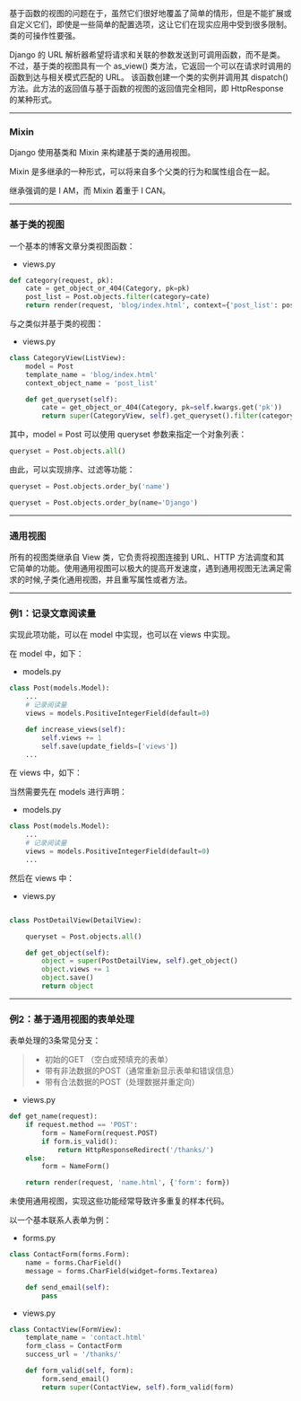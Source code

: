基于函数的视图的问题在于，虽然它们很好地覆盖了简单的情形，但是不能扩展或自定义它们，即使是一些简单的配置选项，这让它们在现实应用中受到很多限制。类的可操作性要强。

Django 的 URL 解析器希望将请求和关联的参数发送到可调用函数，而不是类。不过，基于类的视图具有一个 as_view() 类方法，它返回一个可以在请求时调用的函数到达与相关模式匹配的 URL。 该函数创建一个类的实例并调用其 dispatch() 方法。此方法的返回值与基于函数的视图的返回值完全相同，即 HttpResponse 的某种形式。

***

### **Mixin**

Django 使用基类和 Mixin 来构建基于类的通用视图。

Mixin 是多继承的一种形式，可以将来自多个父类的行为和属性组合在一起。

继承强调的是 I AM，而 Mixin 着重于 I CAN。

***

### **基于类的视图**

一个基本的博客文章分类视图函数：

* views.py

```python
def category(request, pk):
    cate = get_object_or_404(Category, pk=pk)
    post_list = Post.objects.filter(category=cate)
    return render(request, 'blog/index.html', context={'post_list': post_list})
```

与之类似并基于类的视图：

* views.py

```python
class CategoryView(ListView):
    model = Post
    template_name = 'blog/index.html'
    context_object_name = 'post_list'

    def get_queryset(self):
        cate = get_object_or_404(Category, pk=self.kwargs.get('pk'))
        return super(CategoryView, self).get_queryset().filter(category=cate)
```

其中，model = Post 可以使用 queryset 参数来指定一个对象列表：

```python
queryset = Post.objects.all()
```

由此，可以实现排序、过滤等功能：

```python
queryset = Post.objects.order_by('name')
```

```python
queryset = Post.objects.order_by(name='Django')
```

***

### **通用视图**

所有的视图类继承自 View 类，它负责将视图连接到 URL、HTTP 方法调度和其它简单的功能。使用通用视图可以极大的提高开发速度，遇到通用视图无法满足需求的时候,子类化通用视图，并且重写属性或者方法。

***

### **例1：记录文章阅读量**

实现此项功能，可以在 model 中实现，也可以在 views 中实现。

在 model 中，如下：

* models.py

```python
class Post(models.Model):
    ...
    # 记录阅读量
    views = models.PositiveIntegerField(default=0)

    def increase_views(self):
        self.views += 1
        self.save(update_fields=['views'])
    ...
```

在 views 中，如下：

当然需要先在 models 进行声明：

* models.py

```python
class Post(models.Model):
    ...
    # 记录阅读量
    views = models.PositiveIntegerField(default=0)
    ...
```

然后在 views 中：

* views.py

```python

class PostDetailView(DetailView):

    queryset = Post.objects.all()

    def get_object(self):
        object = super(PostDetailView, self).get_object()
        object.views += 1
        object.save()
        return object
```

***

### **例2：基于通用视图的表单处理**

表单处理的3条常见分支：

>* 初始的GET （空白或预填充的表单）
>* 带有非法数据的POST（通常重新显示表单和错误信息）
>* 带有合法数据的POST（处理数据并重定向）

* views.py

```python
def get_name(request):
    if request.method == 'POST':
        form = NameForm(request.POST)
        if form.is_valid():
            return HttpResponseRedirect('/thanks/')
    else:
        form = NameForm()

    return render(request, 'name.html', {'form': form})
```

未使用通用视图，实现这些功能经常导致许多重复的样本代码。

以一个基本联系人表单为例：

* forms.py

```python
class ContactForm(forms.Form):
    name = forms.CharField()
    message = forms.CharField(widget=forms.Textarea)

    def send_email(self):
        pass
```

* views.py

```python
class ContactView(FormView):
    template_name = 'contact.html'
    form_class = ContactForm
    success_url = '/thanks/'

    def form_valid(self, form):
        form.send_email()
        return super(ContactView, self).form_valid(form)
```